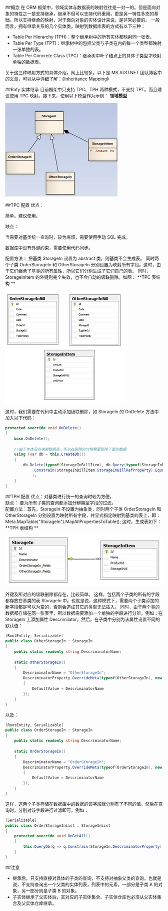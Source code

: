 
##概念
在 ORM 框架中，领域实体与数据表的映射往往是一对一的。但是面向对象的特性之一是支持继承，继承不但可以支持代码重用，更是另一特性多态的基础。所以支持继承的映射，对于面向对象的实体设计来说，是非常必要的。
一般而言，拥有继承关系的几个实体类，映射到数据库表的方式有以下三种：
 - Table Per Hierarchy (TPH)：整个继承树中的所有实体都映射同一张表。
 - Table Per Type (TPT)：继承树中的包括父类与子类在内的每一个类型都映射一张单独的表。
 - Table Per Concrete Class (TPC)：继承树中叶子结点上的具体子类型才映射单独的数据表。

  关于这三种映射方式的具体介绍，网上比较多。以下是 MS ADO.NET 团队博客中的文章，可以从中详细了解：《[Inheritance Mapping](http://blogs.msdn.com/b/adonet/archive/2010/10/26/10080555.aspx)》

##Rafy 实体继承
目前框架中只支持 TPC、TPH 两种模式，不支持 TPT。而且建议使用 TPC 映射。接下来，使用以下模型作为示例：
**领域模型**

![](../../../images/继承映射_EntityDemo.png)

##TPC 配置
优点：

简单。建议使用。

缺点：

当需要对基类统一查询时，较为麻烦，需要使用手动 SQL 完成。       

 数据库中没有外键约束，需要使用代码同步。

配置方法：
    把基类 StorageIn 设置为 abstract 类，则基类不会生成表。
    同时两个子类 OrderStorageIn 和 OtherStorageIn 分别设置为映射所有字段。这时，由于它们继承了基类的所有属性，所以它们分别生成了它们自己的表。
    同时，StorageInItem 的外键则完全失效，也不会自动的级联删除。如图：
**TPC 表结构 **

![](../../../images/继承映射_无关表.png)

这时，我们需要在代码中主动添加级联删除，如 StorageIn 的 OnDelete 方法中加入以下代码：

```cs
protected override void OnDelete()
{
    base.OnDelete();

    //由于本类没有映射数据表，所以在删除的时候需要删除下面的数据
    using (var db = this.CreateDb())
    {
        db.Delete(typeof(StorageInBillItem), db.Query(typeof(StorageInBillItem))
            .Constrain(StorageInBillItem.StorageInBillRefProperty).Equal(this.Id)
            );
    }
}
```


##TPH 配置
优点：对基类进行统一的查询时较为方便。  
缺点： 要为所有子类的查询都添加分辨类型字段的过滤。  
配置方法：首先，StorageIn 不设置为抽象类，同时两个子类 OrderStorageIn 和 OtherStorageIn 分别设置为映射所有字段，并显式指定映射到基类的表上，即：
Meta.MapTable("StorageIn").MapAllPropertiesToTable();
  这时，生成表如下：
**TPH 表结构 **

![](../../../images/继承映射_TPH.png)

外键及所对应的级联删除都存在，比较简单。
这样，包括两个子类的所有的字段都存放在基类的表 StorageIn 中。也就是说，这种模式下，需要两个子类添加的新字段都是可以为空的，否则会造成其它的类型无法插入。
同时，由于两个类的数据都存储在同一张表里，所以数据需要添加一个单独的字段进行分辨，例如：在 StorageIn 上添加属性 Descrimilator，然后，在子类中分别为该属性设置不同的默认值：

```cs
[RootEntity, Serializable]
public class OtherStorageIn : StorageIn
{
    public static readonly string DescriminatorName;

    static OtherStorageIn()
    {
        DescriminatorName = "OtherStorageIn";
        DescriminatorProperty.OverrideMeta(typeof(OtherStorageIn), new ManagedPropertyMetadata<string>
        {
            DefaultValue = DescriminatorName
        });
    }
}
```

以及：

```cs
[RootEntity, Serializable]
public class OrderStorageIn : StorageIn
{
    public static readonly string DescriminatorName;

    static OrderStorageIn()
    {
        DescriminatorName = "OrderStorageIn";
        DescriminatorProperty.OverrideMeta(typeof(OrderStorageIn), new ManagedPropertyMetadata<string>
        {
            DefaultValue = DescriminatorName
        });
    }
}
```

这样，这两个子类存储在数据库中的数据的该字段就分别有了不同的值。然后在查询时，分别对该字段进行过滤即可，例如：

```cs
[Serializable]
public class OrderStorageInList : StorageInList
{
    protected override void OnGetAll()
    {
        this.QueryDb(q => q.Constrain(StorageIn.DescriminatorProperty).Equal(OrderStorageIn.DescriminatorName));
    }
}
```


##注意
 - 继承后，只支持直接对具体的子类的查询，不支持对抽象父类的查询。也就是说，不支持查询出一个父类的实体列表，列表中的元素，一部分是子类 A 的对象，另一部分则是子类 B 的对象。
 - 子实体继承了父实体后，其对应的子实体集合、子实体仓库也必须从父实体集合及父实体仓库继承。
